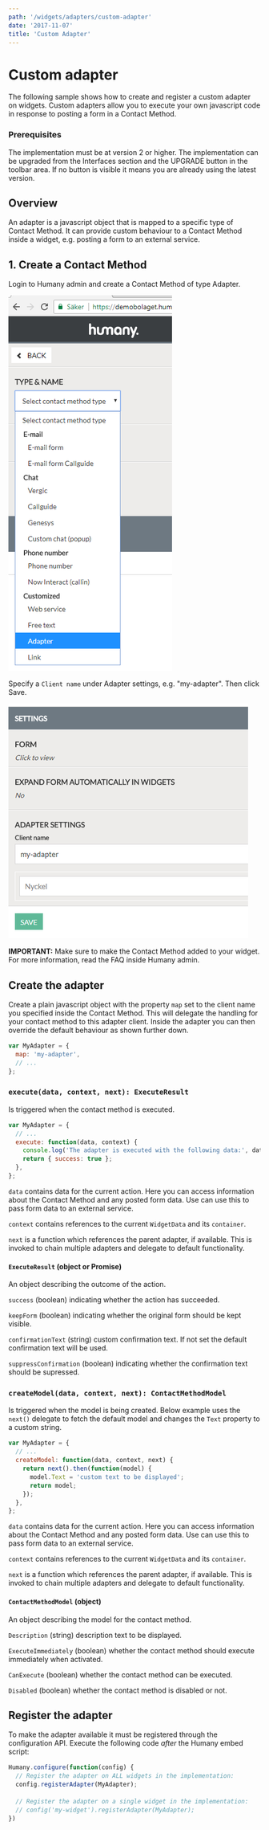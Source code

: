 ```yaml
---
path: '/widgets/adapters/custom-adapter'
date: '2017-11-07'
title: 'Custom Adapter'
---
```


# Custom adapter
The following sample shows how to create and register a custom adapter on widgets. Custom adapters allow you to execute your own javascript code in response to posting a form in a Contact Method.

### Prerequisites
The implementation must be at version 2 or higher. The implementation can be upgraded from the Interfaces section and the UPGRADE button in the toolbar area. If no button is visible it means you are already using the latest version.

## Overview
An adapter is a javascript object that is mapped to a specific type of Contact Method. It can provide custom behaviour to a Contact Method inside a widget, e.g. posting a form to an external service.

## 1. Create a Contact Method
Login to Humany admin and create a Contact Method of type Adapter.

![](images/create-contact-method.png)

Specify a `Client name` under Adapter settings, e.g. "my-adapter". Then click Save.

![](images/adapter-settings.png)

**IMPORTANT:** Make sure to make the Contact Method added to your widget. For more information, read the FAQ inside Humany admin.

## Create the adapter
Create a plain javascript object with the property `map` set to the client name you specified inside the Contact Method. This will delegate the handling for your contact method to this adapter client. Inside the adapter you can then override the default behaviour as shown further down. 

```javascript
var MyAdapter = {
  map: 'my-adapter',
  // ...
};
```

### `execute(data, context, next): ExecuteResult`
Is triggered when the contact method is executed.
```javascript
var MyAdapter = {
  // ...
  execute: function(data, context) {
    console.log('The adapter is executed with the following data:', data);
    return { success: true };
  },
};
```
`data` contains data for the current action. Here you can access information about the Contact Method and any posted form data. Use can use this to pass form data to an external service.

`context` contains references to the current `WidgetData` and its `container`.

`next` is a function which references the parent adapter, if available. This is invoked to chain multiple adapters and delegate to default functionality.

#### `ExecuteResult` (object or Promise)
An object describing the outcome of the action.

`success` (boolean) indicating whether the action has succeeded.

`keepForm` (boolean) indicating whether the original form should be kept visible.

`confirmationText` (string) custom confirmation text. If not set the default confirmation text will be used.

`suppressConfirmation` (boolean) indicating whether the confirmation text should be supressed.

### `createModel(data, context, next): ContactMethodModel`
Is triggered when the model is being created. Below example uses the `next()` delegate to fetch the default model and changes the `Text` property to a custom string.
```javascript
var MyAdapter = {
  // ...
  createModel: function(data, context, next) {
    return next().then(function(model) {
      model.Text = 'custom text to be displayed';
      return model;
    });
  },
};
```
`data` contains data for the current action. Here you can access information about the Contact Method and any posted form data. Use can use this to pass form data to an external service.

`context` contains references to the current `WidgetData` and its `container`.

`next` is a function which references the parent adapter, if available. This is invoked to chain multiple adapters and delegate to default functionality.

#### `ContactMethodModel` (object)
An object describing the model for the contact method.

`Description` (string) description text to be displayed.

`ExecuteImmediately` (boolean) whether the contact method should execute immediately when activated.

`CanExecute` (boolean) whether the contact method can be executed.

`Disabled` (boolean) whether the contact method is disabled or not.

## Register the adapter
To make the adapter available it must be registered through the configuration API. Execute the following code _after_ the Humany embed script:
```javascript
Humany.configure(function(config) {
  // Register the adapter on ALL widgets in the implementation:
  config.registerAdapter(MyAdapter);

  // Register the adapter on a single widget in the implementation:
  // config('my-widget').registerAdapter(MyAdapter);
})
```